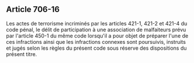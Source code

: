 Article 706-16
----
Les actes de terrorisme incriminés par les articles 421-1, 421-2 et 421-4 du
code pénal, le délit de participation à une association de malfaiteurs prévu par
l'article 450-1 du même code lorsqu'il a pour objet de préparer l'une de ces
infractions ainsi que les infractions connexes sont poursuivis, instruits et
jugés selon les règles du présent code sous réserve des dispositions du présent
titre.
